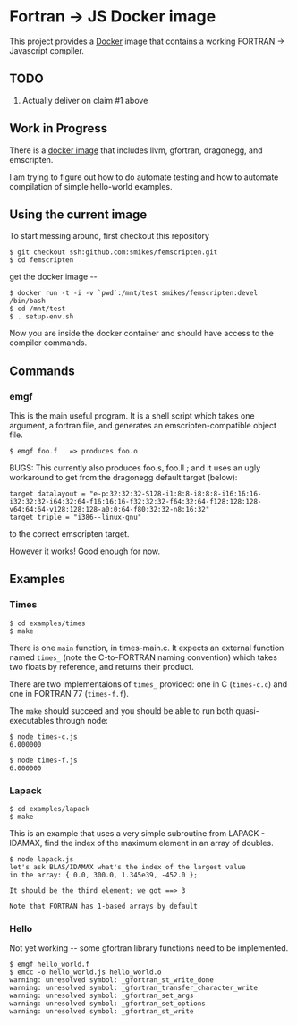 # Fortran -> JS Docker image

This project provides a [Docker](https://www.docker.com/) image that contains
a working FORTRAN -> Javascript compiler.

## TODO

1. Actually deliver on claim #1 above

## Work in Progress

There is a [docker image](https://registry.hub.docker.com/u/smikes/femscripten/) that includes llvm, gfortran, dragonegg, and emscripten.

I am trying to figure out how to do automate testing and how to automate
compilation of simple hello-world examples.

## Using the current image

To start messing around, first checkout this repository

```
$ git checkout ssh:github.com:smikes/femscripten.git
$ cd femscripten
```

get the docker image --

```
$ docker run -t -i -v `pwd`:/mnt/test smikes/femscripten:devel /bin/bash
$ cd /mnt/test
$ . setup-env.sh
```

Now you are inside the docker container and should have access to the compiler commands.

## Commands

### emgf

This is the main useful program.  It is a shell script which takes one argument, a fortran file, and generates an emscripten-compatible object file.

```
$ emgf foo.f   => produces foo.o
```

BUGS: This currently also produces foo.s, foo.ll ; and it uses an ugly workaround to get from the dragonegg default target (below):

```
target datalayout = "e-p:32:32:32-S128-i1:8:8-i8:8:8-i16:16:16-i32:32:32-i64:32:64-f16:16:16-f32:32:32-f64:32:64-f128:128:128-v64:64:64-v128:128:128-a0:0:64-f80:32:32-n8:16:32"
target triple = "i386--linux-gnu"
```

to the correct emscripten target.

However it works!  Good enough for now.


## Examples

### Times

```
$ cd examples/times
$ make
```

There is one `main` function, in times-main.c.  It expects an external function named `times_` (note the C-to-FORTRAN naming convention) which takes two floats by reference, and returns their product.

There are two implementaions of `times_` provided: one in C (`times-c.c`) and one in FORTRAN 77 (`times-f.f`).

The `make` should succeed and you should be able to run both quasi-executables through node:

```
$ node times-c.js
6.000000

$ node times-f.js
6.000000
```

### Lapack

```
$ cd examples/lapack
$ make
```

This is an example that uses a very simple subroutine from LAPACK - IDAMAX, find the index of the maximum element in an array of doubles.

```
$ node lapack.js
let's ask BLAS/IDAMAX what's the index of the largest value
in the array: { 0.0, 300.0, 1.345e39, -452.0 }; 

It should be the third element; we got ==> 3

Note that FORTRAN has 1-based arrays by default
```

### Hello

Not yet working -- some gfortran library functions need to be implemented.

```
$ emgf hello_world.f
$ emcc -o hello_world.js hello_world.o
warning: unresolved symbol: _gfortran_st_write_done
warning: unresolved symbol: _gfortran_transfer_character_write
warning: unresolved symbol: _gfortran_set_args
warning: unresolved symbol: _gfortran_set_options
warning: unresolved symbol: _gfortran_st_write
```

